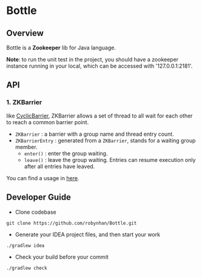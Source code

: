 # Bottle

## Overview

Bottle is a **Zookeeper** lib for Java language.



**Note**: to run the unit test in the project, you should have a zookeeper instance running in your local, which can be accessed with '127.0.0.1:2181'.

## API

### 1. ZKBarrier

like [CyclicBarrier](https://docs.oracle.com/javase/7/docs/api/java/util/concurrent/CyclicBarrier.html), ZKBarrier allows a set of thread to all wait for each other to reach a common barrier point.

* `ZKBarrier` : a barrier with a group name and thread entry count.
* `ZKBarrierEntry` : generated from a `ZKBarrier`, stands for a waiting group member.
  * `enter()` : enter the group waiting.
  * `leave()` : leave the group waiting.  Entries can resume  execution only after all entries have leaved.

You can find a usage in [here](https://github.com/robynhan/Bottle/blob/master/src/test/java/org/robyn/lib/zookeeper/coredomain/ZKBarrierEntryTest.java).

## Developer Guide

* Clone codebase

```shell
git clone https://github.com/robynhan/Bottle.git
```

* Generate your IDEA project files, and then start your work

```shell
./gradlew idea
```

* Check your build before your commit

```shell
./gradlew check
```